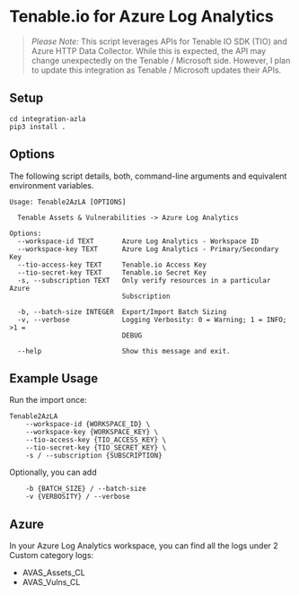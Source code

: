# Tenable.io for Azure Log Analytics

> *Please Note:*  This script leverages APIs for Tenable IO SDK (TIO) and Azure HTTP Data Collector.
>               While this is expected, the API may change
>               unexpectedly on the Tenable / Microsoft side.  However, I plan to update
>               this integration as Tenable / Microsoft updates their APIs. 

## Setup
```shell
cd integration-azla
pip3 install .
```

## Options
The following script details, both, command-line arguments and equivalent environment variables.

```
Usage: Tenable2AzLA [OPTIONS]

  Tenable Assets & Vulnerabilities -> Azure Log Analytics

Options:
  --workspace-id TEXT       Azure Log Analytics - Workspace ID
  --workspace-key TEXT      Azure Log Analytics - Primary/Secondary Key
  --tio-access-key TEXT     Tenable.io Access Key
  --tio-secret-key TEXT     Tenable.io Secret Key
  -s, --subscription TEXT   Only verify resources in a particular Azure
                            Subscription

  -b, --batch-size INTEGER  Export/Import Batch Sizing
  -v, --verbose             Logging Verbosity: 0 = Warning; 1 = INFO; >1 =
                            DEBUG

  --help                    Show this message and exit.
```

## Example Usage

Run the import once:

```
Tenable2AzLA 
    --workspace-id {WORKSPACE_ID} \
    --workspace-key {WORKSPACE_KEY} \
    --tio-access-key {TIO_ACCESS_KEY} \
    --tio-secret-key {TIO_SECRET_KEY} \
    -s / --subscription {SUBSCRIPTION}
```
Optionally, you can add 
```
    -b {BATCH_SIZE} / --batch-size
    -v {VERBOSITY} / --verbose
```

## Azure

In your Azure Log Analytics workspace, you can find all the logs under 2 Custom category logs:
- AVAS_Assets_CL
- AVAS_Vulns_CL

[tio_keys]: https://docs.tenable.com/cloud/Content/Settings/GenerateAPIKey.htm
[azla_wskeys]: https://docs.microsoft.com/en-us/rest/api/loganalytics/workspace%20shared%20keys/getsharedkeys
